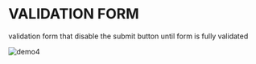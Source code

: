 # VALIDATION FORM
validation form that disable the submit button until form is fully validated

![demo4](https://user-images.githubusercontent.com/65905081/179348671-b06ad2af-d95d-4620-842b-93ec615be220.gif)
